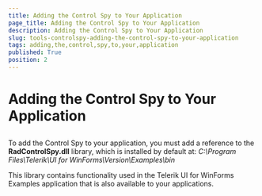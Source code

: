 ```yaml
---
title: Adding the Control Spy to Your Application
page_title: Adding the Control Spy to Your Application
description: Adding the Control Spy to Your Application
slug: tools-controlspy-adding-the-control-spy-to-your-application
tags: adding,the,control,spy,to,your,application
published: True
position: 2
---
```


# Adding the Control Spy to Your Application



## 

To add the Control Spy to your application, you must add a reference to the __RadControlSpy.dll__ library, which is installed by default at:
        *C:\Program Files\Telerik\UI for WinForms\Version\Examples\bin*

This library contains functionality used in the Telerik UI for WinForms Examples application that is also available to your applications.
